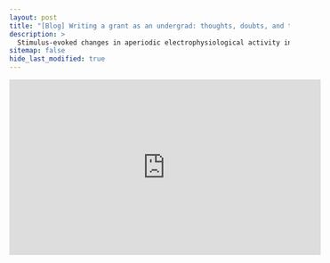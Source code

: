 ```yaml
---
layout: post
title: "[Blog] Writing a grant as an undergrad: thoughts, doubts, and the sense of accomplishment"
description: >
  Stimulus-evoked changes in aperiodic electrophysiological activity in macaque visual cortex
sitemap: false
hide_last_modified: true
---
```


<iframe width="560" height="315" src="https://www.youtube.com/embed/9QJHxx2nceA?si=eTIpnA_stsIF8dic" title="YouTube video player" frameborder="0" allow="accelerometer; autoplay; clipboard-write; encrypted-media; gyroscope; picture-in-picture; web-share" referrerpolicy="strict-origin-when-cross-origin" allowfullscreen></iframe>